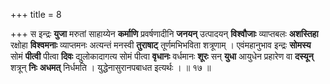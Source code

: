 +++
title = 8

+++
स इन्द्रः **युजा** मरुतां साहाय्येन **कर्माणि** प्रवर्षणादीनि **जनयन्** उत्पादयन् **विश्वौजाः** व्याप्तबलः **अशस्तिहा** रक्षोहा **विश्वमनाः** व्याप्तमनः अत्यन्तं मनस्वी **तुराषाट्** तूर्णमभिभविता शत्रूणाम् । एवंमहानुभाव इन्द्रः **सोमस्य** सोमं **पीत्वी** पीत्वा **दिवः** द्युलोकादागत्य सोमं पीत्वा **वृधानः** वर्धमानः **शूरः** सन् **युधा** आयुधेन प्रहारेण वा **दस्यून्** शत्रून् **निः** **अधमत्** निर्धमति । युद्धेनासुरानपबाधत इत्यर्थः । ॥ १७ ॥